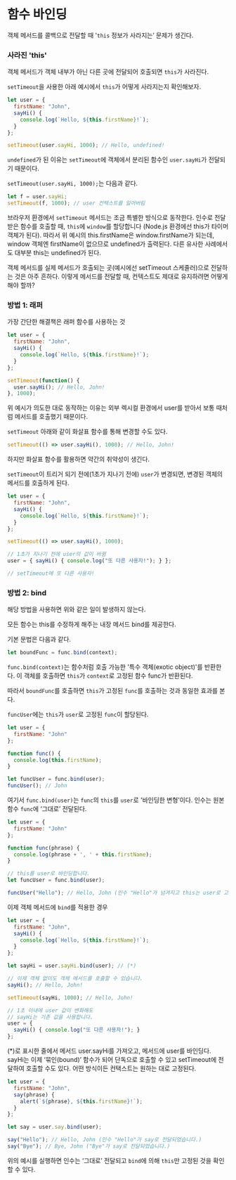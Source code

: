 # 함수 바인딩
객체 메서드를 콜백으로 전달할 때 '`this` 정보가 사라지는’ 문제가 생긴다.

### 사라진 'this'
객체 메서드가 객체 내부가 아닌 다른 곳에 전달되어 호출되면 `this`가 사라진다.

`setTimeout`을 사용한 아래 예시에서 `this`가 어떻게 사라지는지 확인해보자.
```javascript
let user = {
  firstName: "John",
  sayHi() {
    console.log(`Hello, ${this.firstName}!`);
  }
};

setTimeout(user.sayHi, 1000); // Hello, undefined!
```

`undefined`가 된 이유는 `setTimeout`에 객체에서 분리된 함수인 `user.sayHi`가 전달되기 때문이다.

`setTimeout(user.sayHi, 1000);`는 다음과 같다.

```javascript
let f = user.sayHi;
setTimeout(f, 1000); // user 컨텍스트를 잃어버림
```

브라우저 환경에서 `setTimeout` 메서드는 조금 특별한 방식으로 동작한다.
인수로 전달받은 함수를 호출할 때, `this`에 `window`를 할당합니다
(Node.js 환경에선 this가 타이머 객체가 된다). 
따라서 위 예시의 this.firstName은 window.firstName가 되는데, window 객체엔 firstName이 없으므로 undefined가 출력된다. 
다른 유사한 사례에서도 대부분 this는 undefined가 된다.

객체 메서드를 실제 메서드가 호출되는 곳(예시에선 setTimeout 스케줄러)으로 전달하는 것은 아주 흔하다. 이렇게 메서드를 전달할 때, 컨텍스트도 제대로 유지하려면 어떻게 해야 할까?

### 방법 1: 래퍼
가장 간단한 해결책은 래퍼 함수를 사용하는 것

```javascript
let user = {
  firstName: "John",
  sayHi() {
    console.log(`Hello, ${this.firstName}!`);
  }
};

setTimeout(function() {
  user.sayHi(); // Hello, John!
}, 1000);
```

위 예시가 의도한 대로 동작하는 이유는 외부 렉시컬 환경에서 user를 받아서 보통 때처럼 메서드를 호출했기 때문이다.

`setTimeout` 아래와 같이 화살표 함수를 통해 변경할 수도 있다.

```javascript
setTimeout(() => user.sayHi(), 1000); // Hello, John!
```

하지만 화살표 함수를 활용하면 약간의 취약성이 생긴다.

`setTimeout`이 트리거 되기 전에(1초가 지나기 전에) `user`가 변경되면, 변경된 객체의 메서드를 호출하게 된다.

```javascript
let user = {
  firstName: "John",
  sayHi() {
    console.log(`Hello, ${this.firstName}!`);
  }
};

setTimeout(() => user.sayHi(), 1000);

// 1초가 지나기 전에 user의 값이 바뀜
user = { sayHi() { console.log("또 다른 사용자!"); } };

// setTimeout에 또 다른 사용자!
```

### 방법 2: bind
해당 방법을 사용하면 위와 같은 일이 발생하지 않는다.

모든 함수는 this를 수정하게 해주는 내장 메서드 bind를 제공한다.

기본 문법은 다음과 같다.
```javascript
let boundFunc = func.bind(context);
```

`func.bind(context)`는 함수처럼 호출 가능한 '특수 객체(exotic object)'를 반환한다. 이 객체를 호출하면 `this`가 `context`로 고정된 함수 func가 반환된다.

따라서 `boundFunc`를 호출하면 `this`가 고정된 `func`를 호출하는 것과 동일한 효과를 본다.

`funcUser`에는 `this`가 `user`로 고정된 `func`이 할당된다.

```javascript
let user = {
  firstName: "John"
};

function func() {
  console.log(this.firstName);
}

let funcUser = func.bind(user);
funcUser(); // John
```

여기서 `func.bind(user)`는 `func`의 `this`를 `user`로 '바인딩한 변형’이다.
인수는 원본 함수 `func`에 ‘그대로’ 전달된다.

```javascript
let user = {
  firstName: "John"
};

function func(phrase) {
  console.log(phrase + ', ' + this.firstName);
}

// this를 user로 바인딩합니다.
let funcUser = func.bind(user);

funcUser("Hello"); // Hello, John (인수 "Hello"가 넘겨지고 this는 user로 고정됩니다.)
```

이제 객체 메서드에 `bind`를 적용한 경우

```javascript
let user = {
  firstName: "John",
  sayHi() {
    console.log(`Hello, ${this.firstName}!`);
  }
};

let sayHi = user.sayHi.bind(user); // (*)

// 이제 객체 없이도 객체 메서드를 호출할 수 있습니다.
sayHi(); // Hello, John!

setTimeout(sayHi, 1000); // Hello, John!

// 1초 이내에 user 값이 변화해도
// sayHi는 기존 값을 사용합니다.
user = {
  sayHi() { console.log("또 다른 사용자!"); }
};
```

(*)로 표시한 줄에서 메서드 user.sayHi를 가져오고, 메서드에 user를 바인딩다. 
sayHi는 이제 ‘묶인(bound)’ 함수가 되어 단독으로 호출할 수 있고 setTimeout에 전달하여 호출할 수도 있다. 
어떤 방식이든 컨택스트는 원하는 대로 고정된다.

```javascript
let user = {
  firstName: "John",
  say(phrase) {
    alert(`${phrase}, ${this.firstName}!`);
  }
};

let say = user.say.bind(user);

say("Hello"); // Hello, John (인수 "Hello"가 say로 전달되었습니다.)
say("Bye"); // Bye, John ("Bye"가 say로 전달되었습니다.)
```

위의 예시를 실행하면 인수는 ‘그대로’ 전달되고 `bind`에 의해 `this`만 고정된 것을 확인할 수 있다.